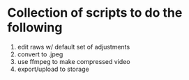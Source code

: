 # Collection of scripts to do the following
1. edit raws w/ default set of adjustments
2. convert to .jpeg
3. use ffmpeg to make compressed video
4. export/upload to storage

